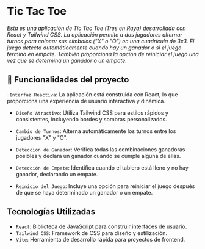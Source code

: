 # Tic Tac Toe 

<em> Esta es una aplicación de Tic Tac Toe (Tres en Raya) desarrollada con React y Tailwind CSS. La aplicación permite a dos jugadores alternar turnos para colocar sus símbolos ("X" o "O") en una cuadrícula de 3x3. El juego detecta automáticamente cuando hay un ganador o si el juego termina en empate. También proporciona la opción de reiniciar el juego una vez que se determina un ganador o un empate. </em>

## :hammer: Funcionalidades del proyecto

-`Interfaz Reactiva`: La aplicación está construida con React, lo que proporciona una experiencia de usuario interactiva y dinámica.

- `Diseño Atractivo`: Utiliza Tailwind CSS para estilos rápidos y consistentes, incluyendo bordes y sombras personalizados. 

- `Cambio de Turnos`: Alterna automáticamente los turnos entre los jugadores "X" y "O". 

- `Detección de Ganador`: Verifica todas las combinaciones ganadoras posibles y declara un ganador cuando se cumple alguna de ellas. 

- `Detección de Empate`: Identifica cuando el tablero está lleno y no hay ganador, declarando un empate. 

- `Reinicio del Juego`: Incluye una opción para reiniciar el juego después de que se haya determinado un ganador o un empate.

## Tecnologías Utilizadas

- `React`: Biblioteca de JavaScript para construir interfaces de usuario.
- `Tailwind CSS`: Framework de CSS para diseño y estilización.
- `Vite`: Herramienta de desarrollo rápida para proyectos de frontend.
